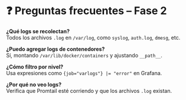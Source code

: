 # ❓ Preguntas frecuentes – Fase 2

**¿Qué logs se recolectan?**  
Todos los archivos `.log` en `/var/log`, como `syslog`, `auth.log`, `dmesg`, etc.

**¿Puedo agregar logs de contenedores?**  
Sí, montando `/var/lib/docker/containers` y ajustando `__path__`.

**¿Cómo filtro por nivel?**  
Usa expresiones como `{job="varlogs"} |= "error"` en Grafana.

**¿Por qué no veo logs?**  
Verifica que Promtail esté corriendo y que los archivos `.log` existan.


